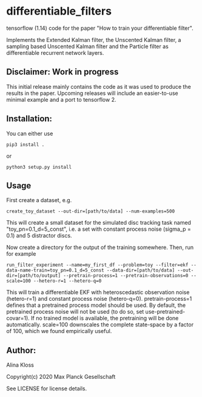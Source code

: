 # differentiable_filters
tensorflow (1.14) code for the paper "How to train your differentiable filter". 

Implements the Extended Kalman filter, the Unscented Kalman filter, a sampling based Unscented Kalman filter and the Particle filter as differentiable recurrent network layers. 

## Disclaimer: Work in progress
This initial release mainly contains the code as it was used to produce the results in the paper. Upcoming releases will include an easier-to-use minimal example and a port to tensorflow 2. 

## Installation:

You can either use 
```
pip3 install .
```
or 
``` 
python3 setup.py install
```

## Usage

First create a dataset, e.g.

```
create_toy_dataset --out-dir=[path/to/data] --num-examples=500
```
This will create a small dataset for the simulated disc tracking task named "toy_pn=0.1_d=5_const", i.e. a set with constant process noise (sigma_p = 0.1) and 5 distractor discs.

Now create a directory for the output of the training somewhere. Then, run for example
```
run_filter_experiment --name=my_first_df --problem=toy --filter=ekf --data-name-train=toy_pn=0.1_d=5_const --data-dir=[path/to/data] --out-dir=[path/to/output] --pretrain-process=1 --pretrain-observations=0 --scale=100 --hetero-r=1 --hetero-q=0
```
This will train a differentiable EKF with heteroscedastic observation noise (hetero-r=1) and constant process noise (hetero-q=0). pretrain-process=1 defines that a pretrained process model should be used. By default, the pretrained process noise will not be used (to do so, set use-pretrained-covar=1). If no trained model is available, the pretraining will be done automatically. scale=100 downscales the complete state-space by a factor of 100, which we found empirically useful. 

## Author:
Alina Kloss

Copyright(c) 2020 Max Planck Gesellschaft

See LICENSE for license details.
